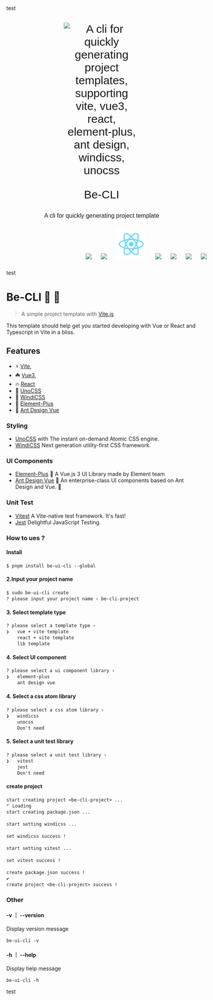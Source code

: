 test
<p align='center' style="font-size: 30px;font-family: 'PingFang HK',sans-serif">
<img width="200px" 
style="display:block; margin:0 auto;" 
src="https://avatars.githubusercontent.com/u/111622499?s=200&v=4" 
alt="A cli for quickly generating project templates, supporting vite, vue3, react, element-plus, ant design, windicss, unocss">
<p align='center' style="font-size: 30px;font-family: 'PingFang HK',sans-serif">Be-CLI</p>
</p>

<p align='center' style="font-size: 16px;font-family: 'PingFang HK',sans-serif">
A cli for quickly generating project template
</p>

<p  align='center' style="margin:0 auto;width: 740px;display:block">
<img style="margin: 10px" width="80px" src="https://vitejs.dev/logo.svg"/>
<img style="margin: 10px" width="80px" src="https://vuejs.org/images/logo.png"/>
<img style="margin: 10px" width="80px" src="https://raw.githubusercontent.com/github/explore/80688e429a7d4ef2fca1e82350fe8e3517d3494d/topics/react/react.png"/>
<img style="margin: 10px" width="80px" src="https://raw.githubusercontent.com/unocss/unocss/main/playground/public/icon-gray.svg"/>
<img style="margin: 10px" width="80px" src="https://next.windicss.org/assets/logo.svg"/>
<img style="margin: 10px" width="80px" src="https://avatars.githubusercontent.com/u/68583457?s=200&v=4"/>
<img style="margin: 10px" width="80px" src="https://qn.antdv.com/logo.png" />
</p>

test
# Be-CLI 🦋 🚀

> A simple project template with [Vite.js](https://vitejs.dev/)

This template should help get you started developing with Vue or React and Typescript in Vite in a bliss.

## Features

- ⚡️ [Vite](https://github.com/vitejs/vite)️, 
- ☘️ [Vue3](https://github.com/vuejs/vue),
- 🔥 [React](https://github.com/facebook/react)
- 🌷 [UnoCSS](https://github.com/unocss/unocss)
- 🌺 [WindiCSS](https://github.com/windicss/windicss)
- 🍵 [Element-Plus](https://github.com/element-plus/element-plus)
- 🍁 [Ant Design Vue](https://github.com/vueComponent/ant-design-vue)

### Styling

- [UnoCSS](https://github.com/unocss/unocss) with The instant on-demand Atomic CSS engine.
- [WindiCSS](https://github.com/windicss/windicss) Next generation utility-first CSS framework.

### UI Components

- [Element-Plus](https://github.com/element-plus/element-plus)  🎉 A Vue.js 3 UI Library made by Element team
- [Ant Design Vue](https://github.com/vueComponent/ant-design-vue) 🌈 An enterprise-class UI components based on Ant Design and Vue. 🐜

### Unit Test

- [Vitest](https://github.com/vitest-dev/vitest) A Vite-native test framework. It's fast!
- [Jest](https://github.com/facebook/jest) Delightful JavaScript Testing.

### How to ues ? 

#### Install

```` 1. shell
$ pnpm install be-ui-cli --global
````

#### 2.Input your project name

```` shell
$ sudo be-ui-cli create
? please input your project name › be-cli-project
````

#### 3. Select template type

```` shell
? please select a template type › 
❯   vue + vite template
    react + vite template
    lib template
````

#### 4. Select UI component

```` shell
? please select a ui component library ›
❯   element-plus
    ant design vue
````

#### 4. Select a css atom library

```` shell
? please select a css atom library ›
❯   windicss
    unocss
    Don't need
````

#### 5. Select a unit test library

```` shell
? please select a unit test library ›
❯   vitest
    jest
    Don't need
````

#### create project

```` shell
start creating project <be-cli-project> ...
⠋ Loading
start creating package.json ...

start setting windicss ...

set windicss success !

start setting vitest ...

set vitest success !

create package.json success !
✔ 
create project <be-cli-project> success !

````

### Other
#### -v ｜ --version
Display version message

```` shell
be-ui-cli -v
````

#### -h ｜ --help
Display help message

```` shell
be-ui-cli -h
````
test
